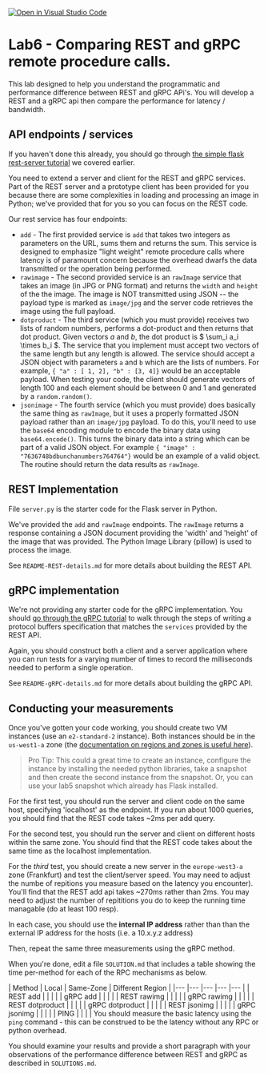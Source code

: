 [![Open in Visual Studio Code](https://classroom.github.com/assets/open-in-vscode-c66648af7eb3fe8bc4f294546bfd86ef473780cde1dea487d3c4ff354943c9ae.svg)](https://classroom.github.com/online_ide?assignment_repo_id=9090956&assignment_repo_type=AssignmentRepo)
# Lab6 - Comparing REST and gRPC remote procedure calls.
This lab designed to help you understand the programmatic and performance difference between REST and gRPC APi's. You will develop a REST and a gRPC api then compare the performance for latency / bandwidth.

## API endpoints / services

If you haven't done this already, you should go through [the simple flask rest-server tutorial](https://github.com/cu-csci-4253-datacenter/simple-rest-server-tutorial) we covered earlier.

You need to extend a server and client for the REST and gRPC services. Part of the REST server and a prototype client has been provided for you because there are some complexities in loading and processing an image in Python; we've provided that for you so you can focus on the REST code.

Our rest service has four endpoints:
* `add` - The first provided service is `add` that takes two integers as parameters on the URL, sums them and returns the sum. This service is designed to emphasize "light weight" remote procedure calls where latency is of paramount concern because the overhead dwarfs the data transmitted or the operation being performed.
* `rawimage` - The second provided service is an `rawImage` service that takes an image (in JPG or PNG format) and returns the `width` and `height` of the the image. The image is NOT transmitted using JSON -- the payload type is marked as `image/jpg` and the server code retrieves the image using the full payload.
* `dotproduct` - The third service (which you must provide) receives two lists of random numbers, performs a dot-product and then returns that dot product. Given vectors $a$ and $b$, the dot product is $ \sum_i a_i \times b_i $. The service that you implement must accept two vectors of the same length but any length is allowed. The service should accept a JSON object with parameters `a` and `b` which are the lists of numbers. For example, `{ "a" : [ 1, 2], "b" : [3, 4]}` would be an acceptable payload. When testing your code, the client should generate vectors of length 100 and each element should be between 0 and 1 and generated by a `random.random()`. 
* `jsonimage` - The fourth service (which you must provide) does basically the same thing as `rawImage`, but it uses a properly formatted JSON payload rather than an `image/jpg` payload. To do this, you'll need to use the `base64` encoding module to encode the binary data using `base64.encode()`. This turns the binary data into a string which can be part of a valid JSON object. For example `{ "image" : "7636748bdbunchanumbers764764"}` would be an example of a valid object. The routine should return the data results as `rawImage`.

## REST Implementation

File `server.py` is the starter code for the Flask server in Python. 

We've provided the `add` and `rawImage` endpoints. The `rawImage` returns a response containing a JSON document providing the 'width' and 'height' of the image that was provided. The Python Image Library (pillow) is used to process the image.

See `README-REST-details.md` for more details about building the REST API.

## gRPC implementation

We're not providing any starter code for the gRPC implementation. You should [go through the gRPC tutorial](https://grpc.io/docs/tutorials/basic/python/) to walk through the steps of writing a protocol buffers specification that matches the `services` provided by the REST API.

Again, you should construct both a client and a server application where you can run tests for a varying number of times to record the milliseconds needed to perform a single operation.

See `README-gRPC-details.md` for more details about building the gRPC API.

## Conducting your measurements

Once you've gotten your code working, you should create two VM instances (use an `e2-standard-2` instance). Both instances should be in the `us-west1-a` zone (the [documentation on regions and zones is useful here](https://cloud.google.com/compute/docs/regions-zones/#zones_and_clusters)).

> Pro Tip:
> This could a great time to create an instance, configure the instance by installing the needed python libraries, take a snapshot and then create the second instance from the snapshot. Or, you can use your lab5 snapshot which already has Flask installed.


For the first test, you should run the server and client code on the same host, specifying 'localhost' as the endpoint. If you run about 1000 queries, you should find that the REST code takes ~2ms per add query.

For the second test, you should run the server and client on different hosts within the same zone. You should find that the REST code takes about the same time as the localhost implementation.

For the *third* test, you should create a new server in the `europe-west3-a` zone (Frankfurt) and test the client/server speed. You may need to adjust the numbe of repitions you measure based on the latency you encounter). You'll find that the REST add api takes ~270ms rather than 2ms. You may need to adjust the number of repititions you do to keep the running time managable (do at least 100 resp).

In each case, you should use the **internal IP address** rather than than the external IP address for the hosts (i.e. a 10.x.y.z address)

Then, repeat the same three measurements using the gRPC method.

When you're done, edit a file `SOLUTION.md` that includes a table showing the time per-method for each of the RPC mechanisms as below.


|  Method 	| Local  	| Same-Zone  	|  Different Region 	|
|---	|---	|---	|---	|---	|
|   REST add	|   	|   	|  	|
|   gRPC add	|   	|   	|    	|
|   REST rawimg	|   	|   	|   	|
|   gRPC rawimg	|       |   	|   	|
|   REST dotproduct	|   	|   	|  	|
|   gRPC dotproduct	|   	|   	|    	|
|   REST jsonimg	|   	|   	|   	|
|   gRPC jsonimg	|       |   	|   	|
|   PING        |       |      |       |
You should measure the basic latency  using the `ping` command - this can be construed to be the latency without any RPC or python overhead.

You should examine your results and provide a short paragraph with your observations of the performance difference between REST and gRPC as described in `SOLUTIONS.md`.
